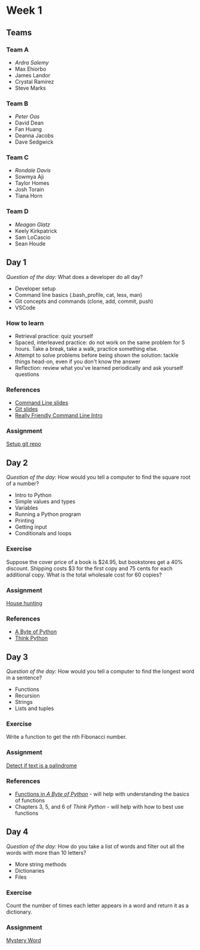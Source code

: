# Week 1

## Teams

### Team A

- _Ardra Salemy_
- Max Ehiorbo
- James Landor
- Crystal Ramirez
- Steve Marks

### Team B

- _Peter Oas_
- David Dean
- Fan Huang
- Deanna Jacobs
- Dave Sedgwick

### Team C

- _Rondale Davis_
- Sowmya Aji
- Taylor Homes
- Josh Torain
- Tiana Horn

### Team D

- _Meagan Glatz_
- Keely Kirkpatrick
- Sam LoCascio
- Sean Houde

## Day 1

_Question of the day:_ What does a developer do all day?

- Developer setup
- Command line basics (.bash_profile, cat, less, man)
- Git concepts and commands (clone, add, commit, push)
- VSCode

### How to learn

- Retrieval practice: quiz yourself
- Spaced, interleaved practice: do not work on the same problem for 5 hours. Take a break, take a walk, practice something else.
- Attempt to solve problems before being shown the solution: tackle things head-on, even if you don't know the answer
- Reflection: review what you've learned periodically and ask yourself questions

### References

- [Command Line slides](command-line.md)
- [Git slides](git.pdf)
- [Really Friendly Command Line Intro](https://drive.google.com/file/d/1_2LTtR6f5bFCC5wjFZc9ILA7vmru7ShK/view)

### Assignment

[Setup git repo](https://classroom.github.com/a/UBDJDeWQ)

## Day 2

_Question of the day:_ How would you tell a computer to find the square root of a number?

- Intro to Python
- Simple values and types
- Variables
- Running a Python program
- Printing
- Getting input
- Conditionals and loops

### Exercise

Suppose the cover price of a book is $24.95, but bookstores get a 40% discount. Shipping costs $3 for the first copy and 75 cents for each additional copy. What is the total wholesale cost for 60 copies?

### Assignment

[House hunting](https://classroom.github.com/a/xM9D2ApD)

### References

- [A Byte of Python](https://python.swaroopch.com/)
- [Think Python](http://greenteapress.com/thinkpython2/html/index.html)

## Day 3

_Question of the day:_ How would you tell a computer to find the longest word in a sentence?

- Functions
- Recursion
- Strings
- Lists and tuples

### Exercise

Write a function to get the nth Fibonacci number.

### Assignment

[Detect if text is a palindrome](https://classroom.github.com/a/NhQC8qh7)

### References

- [Functions in _A Byte of Python_](https://python.swaroopch.com/functions.html) - will help with understanding the basics of functions
- Chapters 3, 5, and 6 of _Think Python_ - will help with how to best use functions

## Day 4

_Question of the day:_ How do you take a list of words and filter out all the words with more than 10 letters?

- More string methods
- Dictionaries
- Files

### Exercise

Count the number of times each letter appears in a word and return it as a dictionary.

### Assignment

[Mystery Word](https://classroom.github.com/a/ooPnsA7f)
